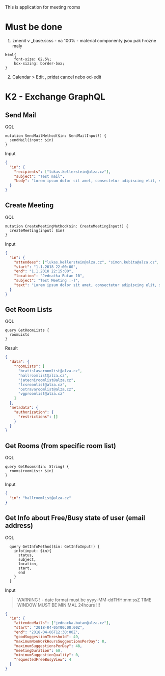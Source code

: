 
This is application for meeting rooms


# Must be done

1. zmenit v _base.scss - na 100% - material componenty jsou pak hrozne maly
```JS
html{
    font-size: 62.5%;
    box-sizing: border-box;
}
```

2. Calendar > Edit , pridat cancel nebo od-edit




# K2 - Exchange GraphQL


## Send Mail

GQL
```JS
mutation SendMailMethod($in: SendMailInput!) {
  sendMail(input: $in)
}
```

Input
```JSON
{ 
  "in": {
    "recipients": ["lukas.kellerstein@alza.cz"],
    "subject": "Test mail",
    "body": "Lorem ipsum dolor sit amet, consectetur adipiscing elit, sed do eiusmod tempor incididunt ut labore et dolore magna aliqua. Ut enim ad minim veniam, quis nostrud exercitation ullamco laboris nisi ut aliquip ex ea commodo consequat. Duis aute irure dolor in reprehenderit in voluptate velit esse cillum dolore eu fugiat nulla pariatur. Excepteur sint occaecat cupidatat non proident, sunt in culpa qui officia deserunt mollit anim id est laborum."
  }
}
```

## Create Meeting

GQL
```JS
mutation CreateMeetingMethod($in: CreateMeetingInput!) {
  createMeeting(input: $in)
}
```

Input
```JSON
{ 
  "in": {
    "attendees": ["lukas.kellerstein@alza.cz", "simon.kubita@alza.cz", "jednacka.butan@alza.cz"],
    "start": "1.1.2018 22:00:00",
    "end": "1.1.2018 22:15:00",
    "location": "Jednačka Butan 10",
    "subject": "Test Meeting :-)",
    "text": "Lorem ipsum dolor sit amet, consectetur adipiscing elit, sed do eiusmod tempor incididunt ut labore et dolore magna aliqua. Ut enim ad minim veniam, quis nostrud exercitation ullamco laboris nisi ut aliquip ex ea commodo consequat. Duis aute irure dolor in reprehenderit in voluptate velit esse cillum dolore eu fugiat nulla pariatur. Excepteur sint occaecat cupidatat non proident, sunt in culpa qui officia deserunt mollit anim id est laborum."
  }
}
```


## Get Room Lists

GQL
```JS
query GetRoomLists {
  roomLists
}
```

Result
```JSON
{
  "data": {
    "roomLists": [
      "bratislavaroomlist@alza.cz",
      "hallroomlist@alza.cz",
      "jatecniroomlist@alza.cz",
      "lcsroomlist@alza.cz",
      "ostravaroomlist@alza.cz",
      "vgproomlist@alza.cz"
    ]
  },
  "metadata": {
    "authorization": {
      "restrictions": []
    }
  }
}
```

## Get Rooms (from specific room list)

GQL
```JS
query GetRooms($in: String) {
  rooms(roomList: $in)
}
```

Input
```JSON
{
  "in": "hallroomlist@alza.cz"
}
```


## Get Info about Free/Busy state of user (email address)


GQL
```JS
  query GetInfoMethod($in: GetInfoInput!) {
    info(input: $in){
      status,
      subject,
      location,
      start,
      end
    }
  }
```

Input

> WARNING ! - date format must be yyyy-MM-ddTHH:mm:ssZ
> TIME WINDOW MUST BE MINIMAL 24hours !!!


```JSON
{ 
  "in": {
    "attendeeMails": ["jednacka.butan@alza.cz"],
    "start": "2018-04-05T00:00:00Z",
    "end": "2018-04-06T12:30:00Z",
	"goodSuggestionThreshold": 49,
	"maximumNonWorkHoursSuggestionsPerDay": 0,
	"maximumSuggestionsPerDay": 48,
	"meetingDuration": 60,
	"minimumSuggestionQuality": 0,
	"requestedFreeBusyView": 4
  }
}
```